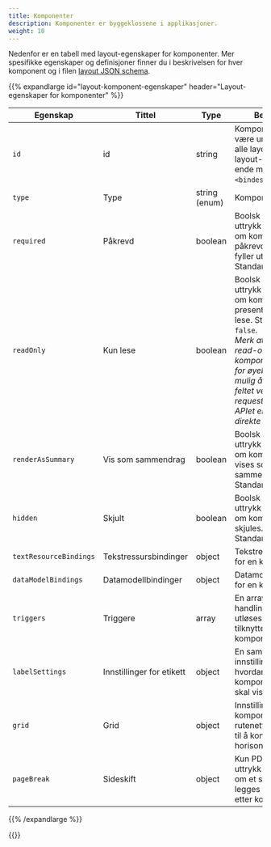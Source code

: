 ```yaml
---
title: Komponenter
description: Komponenter er byggeklossene i applikasjoner.
weight: 10
---
```


Nedenfor er en tabell med layout-egenskaper for komponenter.
Mer spesifikke egenskaper og definisjoner finner du i beskrivelsen for hver komponent og i filen [layout JSON schema](https://altinncdn.no/schemas/json/layout/layout.schema.v1.json).


{{% expandlarge id="layout-komponent-egenskaper" header="Layout-egenskaper for komponenter" %}}

| **Egenskap**           | **Tittel**                | **Type**      | **Beskrivelse**                                                                                                        |
| ---------------------- | ------------------------- | ------------- | ---------------------------------------------------------------------------------------------------------------------- |
| `id`                   | id                        | string        | Komponentens ID. Må være unik innenfor alle layouts/sider i et layout-set. Kan ikke ende med `<bindestrek><nummer>`.   |
| `type`                 | Type                      | string (enum) | Komponenttype.                                                                                                         |
| `required`             | Påkrevd                   | boolean       | Boolsk verdi eller uttrykk som indikerer om komponenten er påkrevd når man fyller ut skjemaet. Standardverdi: `false`. |
| `readOnly`             | Kun lese                  | boolean       | Boolsk verdi eller uttrykk som indikerer om komponenten skal presenteres som kun lese. Standardverdi: `false`.<br /> <i>Merk at selv med read-only felt i komponenter, kan det for øyeblikket være mulig å oppdatere feltet ved å endre requesten som går til APIet eller ved et direkte API kall<i/>        |
| `renderAsSummary`      | Vis som sammendrag        | boolean       | Boolsk verdi eller uttrykk som indikerer om komponenten skal vises som et sammendrag. Standardverdi: `false`.          |
| `hidden`               | Skjult                    | boolean       | Boolsk verdi eller uttrykk som indikerer om komponenten skal skjules. Standardverdi: `false`.                          |
| `textResourceBindings` | Tekstressursbindinger     | object        | Tekstressursbindinger for en komponent.                                                                                |
| `dataModelBindings`    | Datamodellbindinger       | object        | Datamodellbindinger for en komponent                                                                                   |
| `triggers`             | Triggere                  | array         | En array med handlinger som skal utløses når data tilknyttet denne komponenten endres.                                 |
| `labelSettings`        | Innstillinger for etikett | object        | En samling med innstillinger for hvordan komponentetiketten skal vises.                                                |
| `grid`                 | Grid                      | object        | Innstillinger for komponentens rutenett (grid). Brukes til å kontrollere horisontal justering.                         |
| `pageBreak`            | Sideskift                 | object        | Kun PDF: Verdi eller uttrykk som indikerer om et sideskift skal legges til før eller etter komponenten.                |


{{% /expandlarge %}}

{{<children />}}
